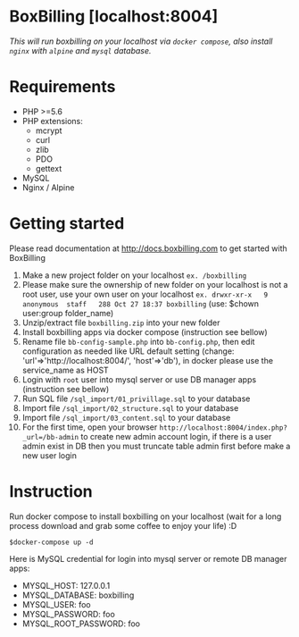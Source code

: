 BoxBilling [localhost:8004]
================================================================================
*This will run boxbilling on your localhost via `docker compose`, also install `nginx` with `alpine` and `mysql` database.*


Requirements
================================================================================

* PHP >=5.6
* PHP extensions:
  * mcrypt
  * curl
  * zlib
  * PDO
  * gettext
* MySQL
* Nginx / Alpine

Getting started
================================================================================

Please read documentation at http://docs.boxbilling.com to get started
with BoxBilling

1. Make a new project folder on your localhost `ex. /boxbilling`
2. Please make sure the ownership of new folder on your localhost is not a root user, use your own user on your localhost `ex. drwxr-xr-x   9 anonymous  staff   288 Oct 27 18:37 boxbilling` (use: $chown user:group folder_name)
3. Unzip/extract file `boxbilling.zip` into your new folder
4. Install boxbilling apps via docker compose (instruction see bellow)
5. Rename file `bb-config-sample.php` into `bb-config.php`, then edit configuration as needed like URL default setting (change: 'url'=>'http://localhost:8004/', 'host'=>'db'), in docker please use the service_name as HOST
6. Login with `root` user into mysql server or use DB manager apps (instruction see bellow)
7. Run SQL file `/sql_import/01_privillage.sql` to your database
8. Import file `/sql_import/02_structure.sql` to your database
9. Import file `/sql_import/03_content.sql` to your database
10. For the first time, open your browser `http://localhost:8004/index.php?_url=/bb-admin` to create new admin account login, if there is a user admin exist in DB then you must truncate table admin first before make a new user login


Instruction
================================================================================

Run docker compose to install boxbilling on your localhost (wait for a long process download and grab some coffee to enjoy your life) :D

 `$docker-compose up -d`
   
Here is MySQL credential for login into mysql server or remote DB manager apps:

  * MYSQL_HOST: 127.0.0.1
  * MYSQL_DATABASE: boxbilling
  * MYSQL_USER: foo
  * MYSQL_PASSWORD: foo
  * MYSQL_ROOT_PASSWORD: foo
  